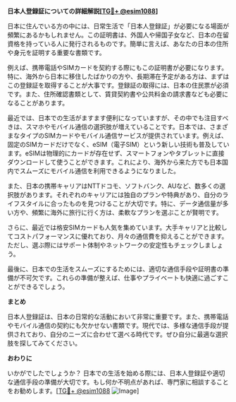 **日本人登録証についての詳細解説[[TG💪+ @esim1088](https://t.me/s/esim1088)]**

日本に住んでいる方の中には、日常生活で「日本人登録証」が必要になる場面が頻繁にあるかもしれません。この証明書は、外国人や帰国子女など、日本の在留資格を持っている人に発行されるものです。簡単に言えば、あなたの日本の住所や身元を証明する重要な書類です。

例えば、携帯電話やSIMカードを契約する際にもこの証明書が必要になります。特に、海外から日本に移住したばかりの方や、長期滞在予定がある方は、まずはこの登録証を取得することが大事です。登録証の取得には、日本の住民票が必須です。また、住所確認書類として、賃貸契約書や公共料金の請求書なども必要になることがあります。

最近では、日本での生活がますます便利になっていますが、その中でも注目すべきは、スマホやモバイル通信の選択肢が増えていることです。日本では、さまざまなタイプのSIMカードやモバイル通信サービスが提供されています。例えば、固定のSIMカードだけでなく、eSIM（電子SIM）という新しい技術も普及しています。eSIMは物理的にカードが存在せず、スマートフォンやタブレットに直接ダウンロードして使うことができます。これにより、海外から来た方でも日本国内でスムーズにモバイル通信を利用できるようになりました。

また、日本の携帯キャリアはNTTドコモ、ソフトバンク、AUなど、数多くの選択肢があります。それぞれのキャリアには独自のプランや特典があり、自分のライフスタイルに合ったものを見つけることが大切です。特に、データ通信量が多い方や、頻繁に海外に旅行に行く方は、柔軟なプランを選ぶことが賢明です。

さらに、最近では格安SIMカードも人気を集めています。大手キャリアと比較してコストパフォーマンスに優れており、月々の通信費を抑えることができます。ただし、選ぶ際にはサポート体制やネットワークの安定性もチェックしましょう。

最後に、日本での生活をスムーズにするためには、適切な通信手段や証明書の準備が不可欠です。これらの準備が整えば、仕事やプライベートも快適に過ごすことができるでしょう。

**まとめ**

日本人登録証は、日本の日常的な活動において非常に重要です。また、携帯電話やモバイル通信の契約にも欠かせない書類です。現代では、多様な通信手段が提供されており、自分のニーズに合わせて選べる時代です。ぜひ自分に最適な選択肢を探してみてください。

**おわりに**

いかがでしたでしょうか？ 日本での生活を始める際には、日本人登録証や適切な通信手段の準備が大切です。もし何か不明点があれば、専門家に相談することをお勧めします。[[TG💪+ @esim1088](https://t.me/s/esim1088) ![Image](https://i.postimg.cc/Y0z9fWf4/image.png)]